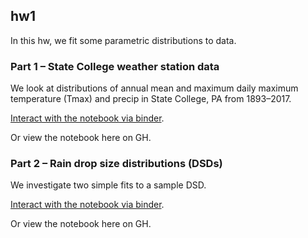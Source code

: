 ## hw1
In this hw, we fit some parametric distributions to data.

### Part 1 – State College weather station data
We look at distributions of annual mean and maximum daily maximum temperature (Tmax) and precip in State College, PA from 1893–2017.

[Interact with the notebook via binder](https://mybinder.org/v2/gh/zmoon92/PSU-METEO-515/master?filepath=hw2%2Fhw2p1.ipynb).

Or view the notebook here on GH. 

### Part 2 – Rain drop size distributions (DSDs)
We investigate two simple fits to a sample DSD.

[Interact with the notebook via binder](https://mybinder.org/v2/gh/zmoon92/PSU-METEO-515/master?filepath=hw2%2Fhw2p2.ipynb).

Or view the notebook here on GH. 

